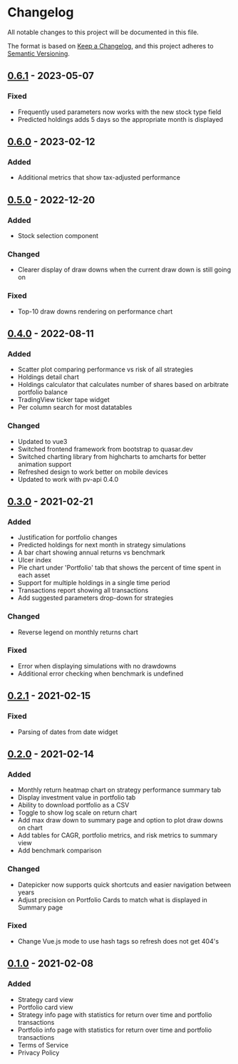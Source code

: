 # Changelog
All notable changes to this project will be documented in this file.

The format is based on [Keep a Changelog](https://keepachangelog.com/en/1.0.0/),
and this project adheres to [Semantic Versioning](https://semver.org/spec/v2.0.0.html).

## [0.6.1] - 2023-05-07
### Fixed
- Frequently used parameters now works with the new stock type field
- Predicted holdings adds 5 days so the appropriate month is displayed

## [0.6.0] - 2023-02-12
### Added
- Additional metrics that show tax-adjusted performance

## [0.5.0] - 2022-12-20
### Added
- Stock selection component

### Changed
- Clearer display of draw downs when the current draw down is still going on

### Fixed
- Top-10 draw downs rendering on performance chart

## [0.4.0] - 2022-08-11
### Added
- Scatter plot comparing performance vs risk of all strategies
- Holdings detail chart
- Holdings calculator that calculates number of shares based on arbitrate portfolio balance
- TradingView ticker tape widget
- Per column search for most datatables

### Changed
- Updated to vue3
- Switched frontend framework from bootstrap to quasar.dev
- Switched charting library from highcharts to amcharts for better animation support
- Refreshed design to work better on mobile devices
- Updated to work with pv-api 0.4.0

## [0.3.0] - 2021-02-21
### Added
- Justification for portfolio changes
- Predicted holdings for next month in strategy simulations
- A bar chart showing annual returns vs benchmark
- Ulcer index
- Pie chart under 'Portfolio' tab that shows the percent of time spent in each asset
- Support for multiple holdings in a single time period
- Transactions report showing all transactions
- Add suggested parameters drop-down for strategies

### Changed
- Reverse legend on monthly returns chart

### Fixed
- Error when displaying simulations with no drawdowns
- Additional error checking when benchmark is undefined

## [0.2.1] - 2021-02-15
### Fixed
- Parsing of dates from date widget

## [0.2.0] - 2021-02-14
### Added
- Monthly return heatmap chart on strategy performance summary tab
- Display investment value in portfolio tab
- Ability to download portfolio as a CSV
- Toggle to show log scale on return chart
- Add max draw down to summary page and option to plot draw downs on chart
- Add tables for CAGR, portfolio metrics, and risk metrics to summary view
- Add benchmark comparison

### Changed
- Datepicker now supports quick shortcuts and easier navigation between years
- Adjust precision on Portfolio Cards to match what is displayed in Summary page

### Fixed
- Change Vue.js mode to use hash tags so refresh does not get 404's

## [0.1.0] - 2021-02-08
### Added
- Strategy card view
- Portfolio card view
- Strategy info page with statistics for return over time and portfolio transactions
- Portfolio info page with statistics for return over time and portfolio transactions
- Terms of Service
- Privacy Policy

[0.6.1]: https://github.com/penny-vault/frontend/releases/tag/v0.6.0
[0.6.0]: https://github.com/penny-vault/frontend/releases/tag/v0.6.0
[0.5.0]: https://github.com/penny-vault/frontend/releases/tag/v0.5.0
[0.4.0]: https://github.com/penny-vault/frontend/releases/tag/v0.4.0
[0.3.0]: https://github.com/penny-vault/frontend/releases/tag/v0.3.0
[0.2.1]: https://github.com/penny-vault/frontend/releases/tag/v0.2.1
[0.2.0]: https://github.com/penny-vault/frontend/releases/tag/v0.2.0
[0.1.0]: https://github.com/penny-vault/frontend/releases/tag/v0.1.0
